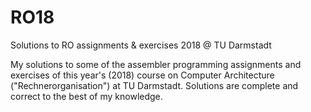 # RO18
Solutions to RO assignments &amp; exercises 2018 @ TU Darmstadt




My solutions to some of the assembler programming assignments and exercises of this year's (2018) course on Computer Architecture ("Rechnerorganisation") at TU Darmstadt. Solutions are complete and correct to the best of my knowledge.
